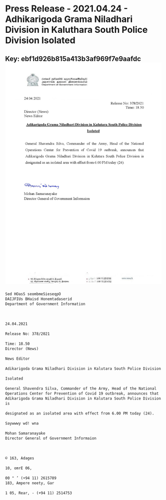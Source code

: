 # Press Release - 2021.04.24 - Adhikarigoda Grama Niladhari Division in Kaluthara South Police Division Isolated 
Key: ebf1d926b815a413b3af969f7e9aafdc 
![img](img/ebf1d926b815a413b3af969f7e9aafdc.jpg)
---
```
Sed HOasS seombmeSieseqpO
DAIJFIUs BHaisd Honemtadaserid
Department of Government Information

  

24.04.2021

Release No: 378/2021

Time: 18.50
Director (News)

News Editor

Adikarigoda Grama Niladhari Division in Kalutara South Police Division

Isolated

General Shavendra Silva, Commander of the Army, Head of the National
Operations Center for Prevention of Covid 19 outbreak, announces that
Adikarigoda Grama Niladhari Division in Kalutara South Police Division is

designated as an isolated area with effect from 6.00 PM today (24).

Saywwwy wd! wna

Mohan Samaranayake
Director General of Government Informaion

 

© 163, Adages

10, omrE 06,

00 " ’ (+94 11) 2615789
183, Ampere neety, Gar

1 05, Rear, - (+94 11) 2514753

 

```
